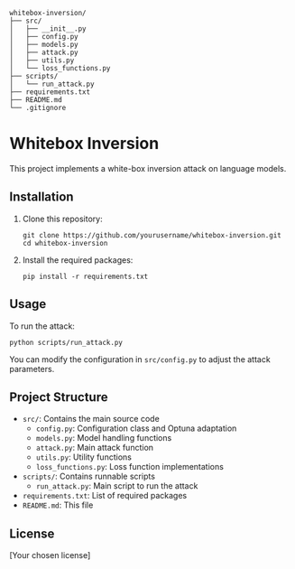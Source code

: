 ```
whitebox-inversion/
├── src/
│   ├── __init__.py
│   ├── config.py
│   ├── models.py
│   ├── attack.py
│   ├── utils.py
│   └── loss_functions.py
├── scripts/
│   └── run_attack.py
├── requirements.txt
├── README.md
└── .gitignore
```


# Whitebox Inversion

This project implements a white-box inversion attack on language models.

## Installation

1. Clone this repository:
   ```
   git clone https://github.com/yourusername/whitebox-inversion.git
   cd whitebox-inversion
   ```

2. Install the required packages:
   ```
   pip install -r requirements.txt
   ```

## Usage

To run the attack:

```
python scripts/run_attack.py
```

You can modify the configuration in `src/config.py` to adjust the attack parameters.

## Project Structure

- `src/`: Contains the main source code
  - `config.py`: Configuration class and Optuna adaptation
  - `models.py`: Model handling functions
  - `attack.py`: Main attack function
  - `utils.py`: Utility functions
  - `loss_functions.py`: Loss function implementations
- `scripts/`: Contains runnable scripts
  - `run_attack.py`: Main script to run the attack
- `requirements.txt`: List of required packages
- `README.md`: This file

## License

[Your chosen license]